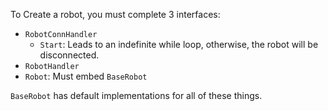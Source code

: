 To Create a robot, you must complete 3 interfaces:
- `RobotConnHandler`
  - `Start`: Leads to an indefinite while loop, otherwise, the robot will be disconnected.
- `RobotHandler`
- `Robot`: Must embed `BaseRobot`

`BaseRobot` has default implementations for all of these things. 
